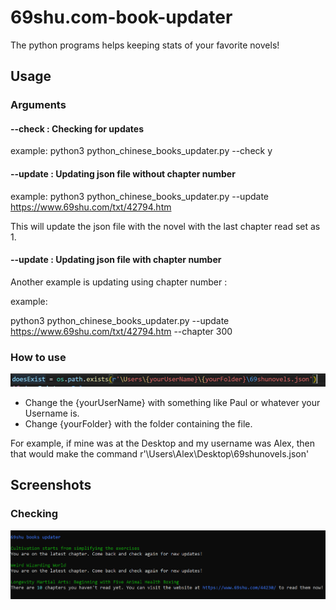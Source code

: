 # 69shu.com-book-updater
The python programs helps keeping stats of your favorite novels!


## Usage

### Arguments

#### --check : Checking for updates 

example:
  python3 python_chinese_books_updater.py --check y
  
#### --update : Updating json file without chapter number

example:
  python3 python_chinese_books_updater.py --update https://www.69shu.com/txt/42794.htm 

This will update the json file with the novel with the last chapter read set as 1. 

#### --update : Updating json file with chapter number

Another example is updating using chapter number :

example:

  python3 python_chinese_books_updater.py --update https://www.69shu.com/txt/42794.htm --chapter 300

### How to use

![change this command](images_for_book_updater/changethiscommand.png)

- Change the {yourUserName} with something like Paul or whatever your Username is.
- Change {yourFolder} with the folder containing the file. 

For example, if mine was at the Desktop and my username was Alex, then that would make the command r'\Users\Alex\Desktop\69shunovels.json'

## Screenshots

### Checking

![Checking screenshot](images_for_book_updater/Checking_example.png)
